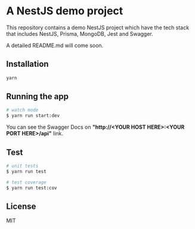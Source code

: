 
# A NestJS demo project

This repository contains a demo NestJS project which have the tech stack that includes NestJS, Prisma, MongoDB, Jest and Swagger.

A detailed README.md will come soon.

## Installation

```bash
yarn
```

## Running the app

```bash
# watch mode
$ yarn run start:dev
```

You can see the Swagger Docs on **"http://\<YOUR HOST HERE\>:\<YOUR PORT HERE\>/api"** link.

## Test

```bash
# unit tests
$ yarn run test

# test coverage
$ yarn run test:cov
```

## License

MIT
